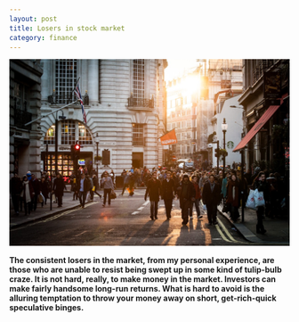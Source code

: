 ```yaml
---
layout: post
title: Losers in stock market
category: finance
---
```

![Share Market Losers](public/images/nikhil_daga_finance1.jpg)


**The consistent losers in the market, from my personal experience, are those who are unable to resist being swept up in some kind of tulip-bulb craze. It is not hard, really, to make money in the market. Investors can make fairly handsome long-run returns. What is hard to avoid is the alluring temptation to throw your money away on short, get-rich-quick speculative binges.**
